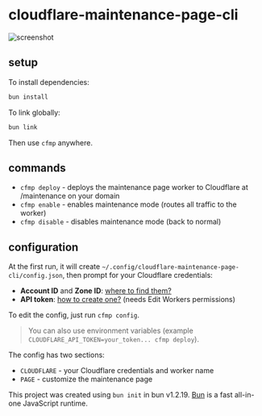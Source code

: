 # cloudflare-maintenance-page-cli

![screenshot](https://github.com/user-attachments/assets/3121c725-2ca6-49f3-8498-62296a82b84c)

## setup

To install dependencies:

```bash
bun install
```

To link globally:

```bash
bun link
```

Then use `cfmp` anywhere.

## commands

- `cfmp deploy` - deploys the maintenance page worker to Cloudflare at /maintenance on your domain
- `cfmp enable` - enables maintenance mode (routes all traffic to the worker)
- `cfmp disable` - disables maintenance mode (back to normal)

## configuration

At the first run, it will create `~/.config/cloudflare-maintenance-page-cli/config.json`, then prompt for your Cloudflare credentials:

- **Account ID** and **Zone ID**: [where to find them?](https://developers.cloudflare.com/fundamentals/account/find-account-and-zone-ids/)
- **API token**: [how to create one?](https://developers.cloudflare.com/fundamentals/api/get-started/create-token/) (needs Edit Workers permissions)

To edit the config, just run `cfmp config`.

> You can also use environment variables (example `CLOUDFLARE_API_TOKEN=your_token... cfmp deploy`).

The config has two sections:

- `CLOUDFLARE` - your Cloudflare credentials and worker name
- `PAGE` - customize the maintenance page

This project was created using `bun init` in bun v1.2.19. [Bun](https://bun.com) is a fast all-in-one JavaScript runtime.
